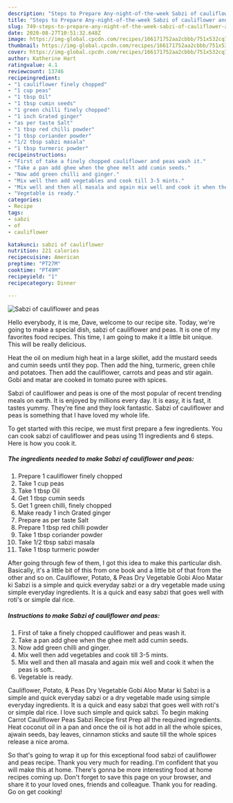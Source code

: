```yaml
---
description: "Steps to Prepare Any-night-of-the-week Sabzi of cauliflower and peas"
title: "Steps to Prepare Any-night-of-the-week Sabzi of cauliflower and peas"
slug: 749-steps-to-prepare-any-night-of-the-week-sabzi-of-cauliflower-and-peas
date: 2020-08-27T10:51:32.648Z
image: https://img-global.cpcdn.com/recipes/166171752aa2cbbb/751x532cq70/sabzi-of-cauliflower-and-peas-recipe-main-photo.jpg
thumbnail: https://img-global.cpcdn.com/recipes/166171752aa2cbbb/751x532cq70/sabzi-of-cauliflower-and-peas-recipe-main-photo.jpg
cover: https://img-global.cpcdn.com/recipes/166171752aa2cbbb/751x532cq70/sabzi-of-cauliflower-and-peas-recipe-main-photo.jpg
author: Katherine Hart
ratingvalue: 4.1
reviewcount: 13746
recipeingredient:
- "1 cauliflower finely chopped"
- "1 cup peas"
- "1 tbsp Oil"
- "1 tbsp cumin seeds"
- "1 green chilli finely chopped"
- "1 inch Grated ginger"
- "as per taste Salt"
- "1 tbsp red chilli powder"
- "1 tbsp coriander powder"
- "1/2 tbsp sabzi masala"
- "1 tbsp turmeric powder"
recipeinstructions:
- "First of take a finely chopped cauliflower and peas wash it."
- "Take a pan add ghee when the ghee melt add cumin seeds."
- "Now add green chilli and ginger."
- "Mix well then add vegetables and cook till 3-5 mints."
- "Mix well and then all masala and again mix well and cook it when the peas is soft.."
- "Vegetable is ready."
categories:
- Recipe
tags:
- sabzi
- of
- cauliflower

katakunci: sabzi of cauliflower 
nutrition: 221 calories
recipecuisine: American
preptime: "PT27M"
cooktime: "PT49M"
recipeyield: "1"
recipecategory: Dinner

---
```



![Sabzi of cauliflower and peas](https://img-global.cpcdn.com/recipes/166171752aa2cbbb/751x532cq70/sabzi-of-cauliflower-and-peas-recipe-main-photo.jpg)

Hello everybody, it is me, Dave, welcome to our recipe site. Today, we're going to make a special dish, sabzi of cauliflower and peas. It is one of my favorites food recipes. This time, I am going to make it a little bit unique. This will be really delicious.

Heat the oil on medium high heat in a large skillet, add the mustard seeds and cumin seeds until they pop. Then add the hing, turmeric, green chile and potatoes. Then add the cauliflower, carrots and peas and stir again. Gobi and matar are cooked in tomato puree with spices.

Sabzi of cauliflower and peas is one of the most popular of recent trending meals on earth. It is enjoyed by millions every day. It is easy, it is fast, it tastes yummy. They're fine and they look fantastic. Sabzi of cauliflower and peas is something that I have loved my whole life.


To get started with this recipe, we must first prepare a few ingredients. You can cook sabzi of cauliflower and peas using 11 ingredients and 6 steps. Here is how you cook it.

<!--inarticleads1-->

##### The ingredients needed to make Sabzi of cauliflower and peas:

1. Prepare 1 cauliflower finely chopped
1. Take 1 cup peas
1. Take 1 tbsp Oil
1. Get 1 tbsp cumin seeds
1. Get 1 green chilli, finely chopped
1. Make ready 1 inch Grated ginger
1. Prepare as per taste Salt
1. Prepare 1 tbsp red chilli powder
1. Take 1 tbsp coriander powder
1. Take 1/2 tbsp sabzi masala
1. Take 1 tbsp turmeric powder


After going through few of them, I got this idea to make this particular dish. Basically, it&#39;s a little bit of this from one book and a little bit of that from the other and so on. Cauliflower, Potato, &amp; Peas Dry Vegetable Gobi Aloo Matar ki Sabzi is a simple and quick everyday sabzi or a dry vegetable made using simple everyday ingredients. It is a quick and easy sabzi that goes well with roti&#39;s or simple dal rice. 

<!--inarticleads2-->

##### Instructions to make Sabzi of cauliflower and peas:

1. First of take a finely chopped cauliflower and peas wash it.
1. Take a pan add ghee when the ghee melt add cumin seeds.
1. Now add green chilli and ginger.
1. Mix well then add vegetables and cook till 3-5 mints.
1. Mix well and then all masala and again mix well and cook it when the peas is soft..
1. Vegetable is ready.


Cauliflower, Potato, &amp; Peas Dry Vegetable Gobi Aloo Matar ki Sabzi is a simple and quick everyday sabzi or a dry vegetable made using simple everyday ingredients. It is a quick and easy sabzi that goes well with roti&#39;s or simple dal rice. I love such simple and quick sabzi. To begin making Carrot Cauliflower Peas Sabzi Recipe first Prep all the required ingredients. Heat coconut oil in a pan and once the oil is hot add in all the whole spices, ajwain seeds, bay leaves, cinnamon sticks and saute till the whole spices release a nice aroma. 

So that's going to wrap it up for this exceptional food sabzi of cauliflower and peas recipe. Thank you very much for reading. I'm confident that you will make this at home. There's gonna be more interesting food at home recipes coming up. Don't forget to save this page on your browser, and share it to your loved ones, friends and colleague. Thank you for reading. Go on get cooking!
